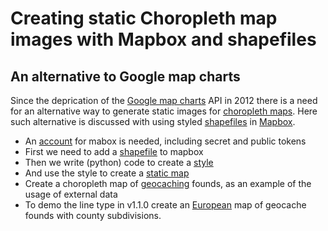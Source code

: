 # Creating static Choropleth map images with Mapbox and shapefiles

## An alternative to Google map charts

Since the deprication of the [Google map charts](https://developers.google.com/chart/image/docs/gallery/new_map_charts) API in 2012
there is a need for an alternative way to generate static images for [choropleth maps](https://en.wikipedia.org/wiki/Choropleth_map).
Here such alternative is discussed with using styled [shapefiles](https://en.wikipedia.org/wiki/Shapefile) in [Mapbox](https://www.mapbox.com/).

 - An [account](account.md) for mabox is needed, including secret and public tokens
 - First we need to add a [shapefile](shapefile.md) to mapbox
 - Then we write (python) code to create a [style](style.md)
 - And use the style to create a [static map](static.md)
 - Create a choropleth map of [geocaching](geocaching.md) founds, as an example of the usage of external data
 - To demo the line type in v1.1.0 create an [European](geocaching_eu.md) map of geocache founds with county subdivisions.


